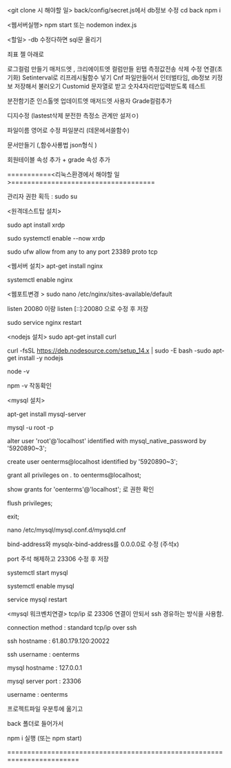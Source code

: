 <git clone 시 해야할 일>
back/config/secret.js에서 db정보 수정
cd back
npm i


<웹서버실행>
npm start 또는 nodemon index.js





<할일>
-db 수정다하면 sql문 올리기

죄표 젤 아래로

로그컬럼 만들기
매저드엣 , 크리에이트엣 컬럼만들
왼탭 측정값전송 삭제 수정 연결(초기화)
Setinterval로 리프레시될함수 넣기
Cnf 파일만들어서 인터벌타임, db정보 키정보 저장해서 불러오기
Customid 문자열로 받고 숫자4자리만입력받도록 테스트


분전함기준
인스톨엣
업데이트엣
매저드엣
사용자 Grade컬럼추가

디지수정 (lastest삭제
분전한 측정소 관계만 설저ㅇ)


파일이름 영어로 수정
파일분리 (데몬에서쓸함수)

문서만들기 (,함수사룡법 json형식 )


 회원테이블 속성 추가 + grade 속성 추가





===========<리눅스환경에서 해야할 일>====================================

관리자 권한 획득 : sudo su

<원격데스트탑 설치>

sudo apt install xrdp

sudo systemctl enable --now xrdp

sudo ufw allow from any to any port 23389 proto tcp

<웹서버 설치>
apt-get install nginx

systemctl enable nginx

<웹포트변경 >
sudo nano /etc/nginx/sites-available/default

listen 20080 이랑 listen [::]:20080 으로 수정 후 저장

sudo service nginx restart

<nodejs 설치>
sudo apt-get install curl

curl -fsSL https://deb.nodesource.com/setup_14.x | sudo -E bash -sudo apt-get install -y nodejs

node -v

npm -v 작동확인

<mysql 설치>

apt-get install mysql-server

mysql -u root -p

alter user 'root'@'localhost' identified with mysql_native_password by '5920890~3';

create user oenterms@localhost identified by '5920890~3';

grant all privileges on *.* to oenterms@localhost;

show grants for 'oenterms'@'localhost'; 로 권한 확인

flush privileges;

exit;

nano /etc/mysql/mysql.conf.d/mysqld.cnf

bind-address와 mysqlx-bind-address를 0.0.0.0로 수정 (주석x)

port 주석 해제하고 23306 수정 후 저장

systemctl start mysql

systemctl enable mysql

service mysql restart

<mysql 워크벤치연결> tcp/ip 로 23306 연결이 안되서 ssh 경유하는 방식을 사용함.

connection method : standard tcp/ip over ssh

ssh hostname : 61.80.179.120:20022

ssh username : oenterms

mysql hostname : 127.0.0.1

mysql server port : 23306

username : oenterms

프로젝트파일 우분투에 옮기고

back 폴더로 들어가서

npm i  실행 (또는 npm start)



========================================================================

